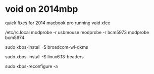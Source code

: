 # void on 2014mbp
 quick fixes for 2014 macbook pro running void xfce

/etc/rc.local
modprobe -r usbmouse
modprobe -r bcm5973
modprobe bcm5974

sudo xbps-install -S broadcom-wl-dkms

sudo xbps-install -S linux6.13-headers

sudo xbps-reconfigure -a